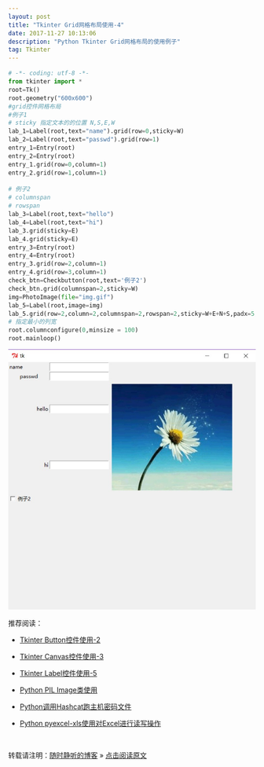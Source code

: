 ```yaml
--- 
layout: post
title: "Tkinter Grid网格布局使用-4"
date: 2017-11-27 10:13:06 
description: "Python Tkinter Grid网格布局的使用例子"
tag: Tkinter
---
```



```Python
# -*- coding: utf-8 -*-
from tkinter import *
root=Tk()
root.geometry("600x600")
#grid控件网格布局
#例子1
# sticky 指定文本的的位置 N,S,E,W
lab_1=Label(root,text="name").grid(row=0,sticky=W)
lab_2=Label(root,text="passwd").grid(row=1)
entry_1=Entry(root)
entry_2=Entry(root)
entry_1.grid(row=0,column=1)
entry_2.grid(row=1,column=1)

# 例子2
# columnspan
# rowspan
lab_3=Label(root,text="hello")
lab_4=Label(root,text="hi")
lab_3.grid(sticky=E)
lab_4.grid(sticky=E)
entry_3=Entry(root)
entry_4=Entry(root)
entry_3.grid(row=2,column=1)
entry_4.grid(row=3,column=1)
check_btn=Checkbutton(root,text='例子2')
check_btn.grid(columnspan=2,sticky=W)
img=PhotoImage(file="img.gif")
lab_5=Label(root,image=img)
lab_5.grid(row=2,column=2,columnspan=2,rowspan=2,sticky=W+E+N+S,padx=5,pady=5)
# 指定最小的列宽
root.columnconfigure(0,minsize = 100)
root.mainloop()
```
<img src="/images/posts/Python/Tkinter/Grid/Tkinter_Grid_1.jpg" >


推荐阅读：

- [Tkinter Button控件使用-2](https://ssjt21.github.io/2017/11/Python_TK_Button/)

- [Tkinter Canvas控件使用-3](https://ssjt21.github.io/2017/11/Python_TK_Canvas/)

- [Tkinter Label控件使用-5](https://ssjt21.github.io/2018/05/Python_TK_Label/)

- [Python PIL Image类使用](http://ssjt21.github.io/2017/11/Python_PIL_Image_Module/)

- [Python调用Hashcat跑主机密码文件](http://ssjt21.github.io/2017/11/Python_Hashcatshell/)

- [Python pyexcel-xls使用对Excel进行读写操作](https://ssjt21.github.io/2018/1/Python_Pyexcel-xls/)


<br>

转载请注明：[随时静听的博客](http://ssjt21.github.io) » [点击阅读原文](https://ssjt21.github.io/2017/11/Python_TK_Grid/)